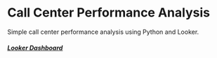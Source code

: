 # Call Center Performance Analysis
Simple call center performance analysis using Python and Looker.

##### [Looker Dashboard](https://lookerstudio.google.com/reporting/588eee01-84ad-4453-8b3d-845d1bce1fda)
